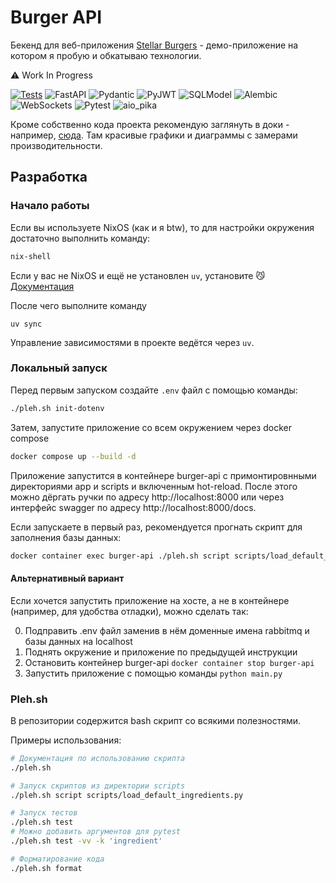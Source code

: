 # Burger API

Бекенд для веб-приложения [Stellar Burgers](https://github.com/matthewrv/react-burger) - демо-приложение на котором я пробую и обкатываю технологии.

⚠️ Work In Progress

[![Tests](https://github.com/matthewrv/burger-api/actions/workflows/validation.yaml/badge.svg)](https://github.com/matthewrv/burger-api/actions/workflows/validation.yaml)
![FastAPI](https://img.shields.io/badge/FastAPI-262626?logo=fastapi&logoColor=white&style=flat)
![Pydantic](https://img.shields.io/badge/Pydantic-262626?logo=pydantic&logoColor=white&style=flat)
![PyJWT](https://img.shields.io/badge/pyjwt-262626?logo=jsonwebtokens&logoColor=white&style=flat)
![SQLModel](https://img.shields.io/badge/SQLModel-262626?logo=sqlite&logoColor=white&style=flat)
![Alembic](https://img.shields.io/badge/alembic-262626?logo=alembic&logoColor=white&style=flat)
![WebSockets](https://img.shields.io/badge/websockets-262626?logo=websocket&logoColor=white&style=flat)
![Pytest](https://img.shields.io/badge/PyTest-262626?logo=pytest&logoColor=white&style=flat)
![aio_pika](https://img.shields.io/badge/Rabbitmq/aio_pika-262626?style=flat&logo=rabbitmq&logoColor=white)

Кроме собственно кода проекта рекомендую заглянуть в доки - например, [сюда](https://github.com/matthewrv/burger-api/blob/main/docs/perfomance_improvments.md). Там красивые графики и диаграммы с замерами производительности.

## Разработка

### Начало работы

Если вы используете NixOS (как и я btw), то для настройки окружения достаточно выполнить команду:

```bash
nix-shell
```

Если у вас не NixOS и ещё не установлен `uv`, установите 😼 [Документация](https://docs.astral.sh/uv/#installation)

После чего выполните команду

```
uv sync
```

Управление зависимостями в проекте ведётся через `uv`.

### Локальный запуск

Перед первым запуском создайте `.env` файл с помощью команды:

```bash
./pleh.sh init-dotenv
```

Затем, запустите приложение со всем окружением через docker compose

```bash
docker compose up --build -d
```

Приложение запустится в контейнере burger-api с примонтировнными директориями app и scripts и включенным hot-reload. После этого можно дёргать ручки по адресу http://localhost:8000 или через интерфейс swagger по адресу http://localhost:8000/docs.

Если запускаете в первый раз, рекомендуется прогнать скрипт для заполнения базы данных:

```bash
docker container exec burger-api ./pleh.sh script scripts/load_default_ingredients.py
```

#### Альтернативный вариант

Если хочется запустить приложение на хосте, а не в контейнере (например, для удобства отладки), можно сделать так:

0. Подправить .env файл заменив в нём доменные имена rabbitmq и базы данных на localhost
1. Поднять окружение и приложение по предыдущей инструкции
2. Остановить контейнер burger-api `docker container stop burger-api`
3. Запустить приложение с помощью команды `python main.py`

### Pleh.sh

В репозитории содержится bash скрипт со всякими полезностями.

Примеры использования:

```bash
# Документация по использованию скрипта
./pleh.sh

# Запуск скриптов из директории scripts
./pleh.sh script scripts/load_default_ingredients.py

# Запуск тестов
./pleh.sh test
# Можно добавить аргументов для pytest
./pleh.sh test -vv -k 'ingredient'

# Форматирование кода
./pleh.sh format
```
